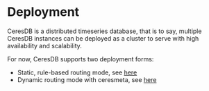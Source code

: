 # Deployment
CeresDB is a distributed timeseries database, that is to say, multiple CeresDB instances can be deployed as a cluster to serve with high availability and scalability.

For now, CeresDB supports two deployment forms: 

* Static, rule-based routing mode, see [here](static_routing.md)
* Dynamic routing mode with ceresmeta, see [here](dynamic_routing.md)